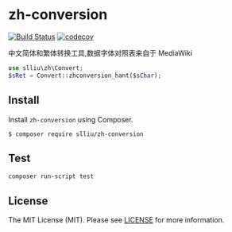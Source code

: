 zh-conversion
=====
[![Build Status](https://travis-ci.org/LiuShulong/zh-conversion.svg?branch=master)](https://travis-ci.org/LiuShulong/zh-conversion.svg?branch=master)
[![codecov](https://codecov.io/gh/LiuShulong/zh-conversion/branch/master/graph/badge.svg)](https://codecov.io/gh/LiuShulong/zh-conversion)

中文简体和繁体转换工具,数据字体对照表来自于 MediaWiki

```php
use slliu\zh\Convert;
$sRet = Convert::zhconversion_hant($sChar);
```

Install
-------

Install `zh-conversion` using Composer.

```
$ composer require slliu/zh-conversion
```

Test
-------

```
composer run-script test
```

License
-------

The MIT License (MIT). Please see [LICENSE](LICENSE) for more information.

